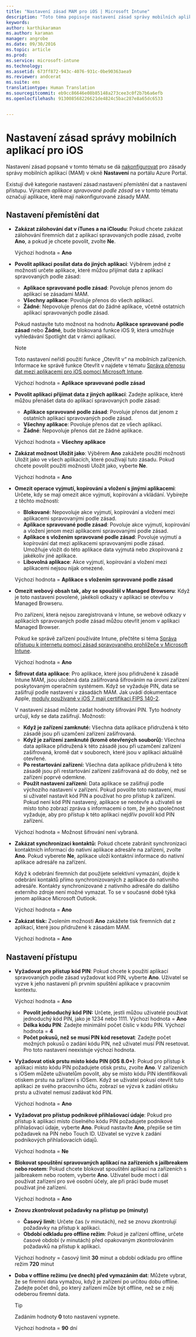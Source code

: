 ```yaml
---
title: "Nastavení zásad MAM pro iOS | Microsoft Intune"
description: "Toto téma popisuje nastavení zásad správy mobilních aplikací pro zařízení s iOS."
keywords: 
author: karthikaraman
ms.author: karaman
manager: angrobe
ms.date: 09/30/2016
ms.topic: article
ms.prod: 
ms.service: microsoft-intune
ms.technology: 
ms.assetid: 673ff872-943c-4076-931c-0be90363aea9
ms.reviewer: andcerat
ms.suite: ems
translationtype: Human Translation
ms.sourcegitcommit: eb9cc86646e08b85148a273cee3c0f2b7b6a6efb
ms.openlocfilehash: 913008568226621de4824c5bac287e8a65dc6533


---
```


#  <a name="ios-mobile-app-management-policy-settings"></a>Nastavení zásad správy mobilních aplikací pro iOS
Nastavení zásad popsané v tomto tématu se dá [nakonfigurovat](create-and-deploy-mobile-app-management-policies-with-microsoft-intune.md) pro zásady správy mobilních aplikací (MAM) v okně **Nastavení** na portálu Azure Portal.

Existují dvě kategorie nastavení zásad:nastavení přemístění dat a nastavení přístupu. Výrazem *aplikace spravované podle zásad* se v tomto tématu označují aplikace, které mají nakonfigurované zásady MAM.

##  <a name="data-relocation-settings"></a>Nastavení přemístění dat

- **Zakázat zálohování dat v iTunes a na iCloudu**: Pokud chcete zakázat zálohování firemních dat z aplikací spravovaných podle zásad, zvolte **Ano**, a pokud je chcete povolit, zvolte **Ne**.

  Výchozí hodnota = **Ano**

- **Povolit aplikaci posílat data do jiných aplikací**: Výběrem jedné z možností určete aplikace, které můžou přijímat data z aplikací spravovaných podle zásad:
  - **Aplikace spravované podle zásad**: Povoluje přenos jenom do aplikací se zásadami MAM.
  - **Všechny aplikace**: Povoluje přenos do všech aplikací.
  - **Žádné**: Nepovoluje přenos dat do žádné aplikace, včetně ostatních aplikací spravovaných podle zásad.

  Pokud nastavíte tuto možnost na hodnotu **Aplikace spravované podle zásad** nebo **Žádné**, bude blokovaná funkce iOS 9, která umožňuje vyhledávání Spotlight dat v rámci aplikací.

  >[!NOTE]
  >Toto nastavení neřídí použití funkce „Otevřít v“ na mobilních zařízeních. Informace ke správě funkce Otevřít v najdete v tématu [Správa přenosu dat mezi aplikacemi pro iOS pomocí Microsoft Intune](manage-data-transfer-between-ios-apps-with-microsoft-intune.md).

  Výchozí hodnota = **Aplikace spravované podle zásad**

- **Povolit aplikaci přijímat data z jiných aplikací**: Zadejte aplikace, které můžou přenášet data do aplikací spravovaných podle zásad:
  -  **Aplikace spravované podle zásad**: Povoluje přenos dat jenom z ostatních aplikací spravovaných podle zásad.
  -  **Všechny aplikace**: Povoluje přenos dat ze všech aplikací.
  -  **Žádné**: Nepovoluje přenos dat ze žádné aplikace.

  Výchozí hodnota = **Všechny aplikace**

- **Zakázat možnost Uložit jako**: Výběrem **Ano** zakážete použití možnosti Uložit jako ve všech aplikacích, které používají tuto zásadu. Pokud chcete povolit použití možnosti Uložit jako, vyberte **Ne**.

  Výchozí hodnota = **Ano**

- **Omezit operace vyjmutí, kopírování a vložení s jinými aplikacemi**: Určete, kdy se mají omezit akce vyjmutí, kopírování a vkládání. Vybírejte z těchto možností:
  -   **Blokované**: Nepovoluje akce vyjmutí, kopírování a vložení mezi aplikacemi spravovanými podle zásad.
  -   **Aplikace spravované podle zásad**: Povoluje akce vyjmutí, kopírování a vložení jenom mezi aplikacemi spravovanými podle zásad.
  -   **Aplikace s vložením spravované podle zásad**: Povoluje vyjmutí a kopírování dat mezi aplikacemi spravovanými podle zásad. Umožňuje vložit do této aplikace data vyjmutá nebo zkopírovaná z jakékoliv jiné aplikace.
  - **Libovolná aplikace**: Akce vyjmutí, kopírování a vložení mezi aplikacemi nejsou nijak omezené.

  Výchozí hodnota = **Aplikace s vložením spravované podle zásad**

- **Omezit webový obsah tak, aby se spouštěl v Managed Browseru**: Když je toto nastavení povolené, jakékoli odkazy v aplikaci se otevřou v Managed Browseru.

  Pro zařízení, která nejsou zaregistrovaná v Intune, se webové odkazy v aplikacích spravovaných podle zásad můžou otevřít jenom v aplikaci Managed Browser.

  Pokud ke správě zařízení používáte Intune, přečtěte si téma [Správa přístupu k internetu pomocí zásad spravovaného prohlížeče v Microsoft Intune](manage-internet-access-using-managed-browser-policies.md).

  Výchozí hodnota = **Ano**

- **Šifrovat data aplikace**: Pro aplikace, které jsou přidružené k zásadě Intune MAM, jsou uložená data zašifrovaná šifrováním na úrovni zařízení poskytovaným operačním systémem. Když se vyžaduje PIN, data se zašifrují podle nastavení v zásadách MAM. Jak uvádí dokumentace Apple, [moduly používané v iOS 7 mají certifikaci FIPS 140-2](http://support.apple.com/en-us/HT202739).

  V nastavení zásad můžete zadat hodnoty šifrování PIN. Tyto hodnoty určují, kdy se data zašifrují. Možnosti:
  -   **Když je zařízení zamknuté:** Všechna data aplikace přidružená k této zásadě jsou při uzamčení zařízení zašifrovaná.
  -   **Když je zařízení zamknuté (kromě otevřených souborů):** Všechna data aplikace přidružená k této zásadě jsou při uzamčení zařízení zašifrovaná, kromě dat v souborech, které jsou v aplikaci aktuálně otevřené.
  -   **Po restartování zařízení:** Všechna data aplikace přidružená k této zásadě jsou při restartování zařízení zašifrovaná až do doby, než se zařízení poprvé odemkne.
  -   **Použít nastavení zařízení:** Data aplikace se zašifrují podle výchozího nastavení v zařízení.
  Pokud povolíte toto nastavení, musí si uživatel nastavit kód PIN a používat ho pro přístup k zařízení.  Pokud není kód PIN nastavený, aplikace se neotevře a uživateli se místo toho zobrazí zpráva s informacemi o tom, že jeho společnost vyžaduje, aby pro přístup k této aplikaci nejdřív povolil kód PIN zařízení.

  Výchozí hodnota = Možnost šifrování není vybraná.
- **Zakázat synchronizaci kontaktů:** Pokud chcete zabránit synchronizaci kontaktních informací do nativní aplikace adresáře na zařízení, zvolte **Ano**. Pokud vyberete **Ne**, aplikace uloží kontaktní informace do nativní aplikace adresáře na zařízení.

  Když k odebrání firemních dat použijete selektivní vymazání, dojde k odebrání kontaktů přímo synchronizovaných z aplikace do nativního adresáře. Kontakty synchronizované z nativního adresáře do dalšího externího zdroje není možné vymazat. To se v současné době týká jenom aplikace Microsoft Outlook.

  Výchozí hodnota = **Ano**

- **Zakázat tisk:** Zvolením možnosti **Ano** zakážete tisk firemních dat z aplikací, které jsou přidružené k zásadám MAM.

    Výchozí hodnota = **Ano**

##  <a name="access-settings"></a>Nastavení přístupu

- **Vyžadovat pro přístup kód PIN**: Pokud chcete k použití aplikací spravovaných podle zásad vyžadovat kód PIN, vyberte **Ano**. Uživatel se vyzve k jeho nastavení při prvním spuštění aplikace v pracovním kontextu.

  Výchozí hodnota = **Ano**
    -  **Povolit jednoduchý kód PIN:** Určete, jestli můžou uživatelé používat jednoduchý kód PIN, jako je 1234 nebo 1111. Výchozí hodnota = **Ano**
    - **Délka kódu PIN**: Zadejte minimální počet číslic v kódu PIN. Výchozí hodnota = **4**
    - **Počet pokusů, než se musí PIN kód resetovat**: Zadejte počet možných pokusů o zadání kódu PIN, než uživatel musí PIN resetovat. Pro toto nastavení neexistuje výchozí hodnota.

- **Vyžadovat otisk prstu místo kódu PIN (iOS 8.0+)**: Pokud pro přístup k aplikaci místo kódu PIN požadujete otisk prstu, zvolte **Ano**.
V zařízeních s iOSem můžete uživatelům povolit, aby se místo kódu PIN identifikovali otiskem prstu na zařízení s iOSem. Když se uživatel pokusí otevřít tuto aplikaci ze svého pracovního účtu, zobrazí se výzva k zadání otisku prstu a uživatel nemusí zadávat kód PIN.

  Výchozí hodnota = **Ano**
- **Vyžadovat pro přístup podnikové přihlašovací údaje**: Pokud pro přístup k aplikaci místo číselného kódu PIN požadujete podnikové přihlašovací údaje, vyberte **Ano**. Pokud nastavíte **Ano**, přepíše se tím požadavek na PIN nebo Touch ID. Uživatel se vyzve k zadání podnikových přihlašovacích údajů.

  Výchozí hodnota = **Ne**
- **Blokovat spouštění spravovaných aplikací na zařízeních s jailbreakem nebo rootem**: Pokud chcete blokovat spouštění aplikací na zařízeních s jailbreakem nebo rootem, vyberte **Ano**. Uživatel bude moct i dál používat zařízení pro své osobní účely, ale při práci bude muset používat jiné zařízení.

  Výchozí hodnota = **Ano**
- **Znovu zkontrolovat požadavky na přístup po (minuty)**
  -   **Časový limit:** Určete čas (v minutách), než se znovu zkontrolují požadavky na přístup k aplikaci.
  -   **Období odkladu pro offline režim**: Pokud je zařízení offline, určete časové období (v minutách) před opakovaným zkontrolováním požadavků na přístup k aplikaci.

  Výchozí hodnoty = časový limit **30** minut a období odkladu pro offline režim **720** minut
- **Doba v offline režimu (ve dnech) před vymazáním dat**: Můžete vybrat, že se firemní data vymažou, když je zařízení po určitou dobu offline. Zadejte počet dnů, po který zařízení může být offline, než se z něj odeberou firemní data.

  >[!TIP]
  >Zadáním hodnoty **0** toto nastavení vypnete.

  Výchozí hodnota = **90** dní



<!--HONumber=Oct16_HO5-->


